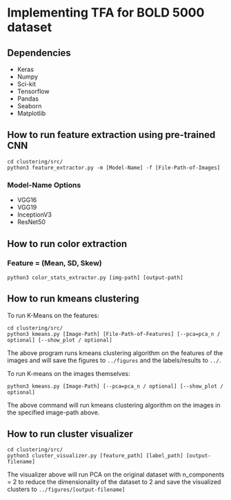 # Implementing TFA for BOLD 5000 dataset

## Dependencies

* Keras
* Numpy
* Sci-kit
* Tensorflow
* Pandas
* Seaborn
* Matplotlib



## How to run feature extraction using pre-trained CNN


```{shell}
cd clustering/src/
python3 feature_extractor.py -m [Model-Name] -f [File-Path-of-Images]
```


### Model-Name Options
* VGG16
* VGG19
* InceptionV3
* ResNet50

## How to run color extraction
### Feature = (Mean, SD, Skew)
```{shell}
python3 color_stats_extractor.py [img-path] [output-path]
```

## How to run kmeans clustering
To run K-Means on the features:
```{shell}
cd clustering/src/
python3 kmeans.py [Image-Path] [File-Path-of-Features] [--pca=pca_n / optional] [--show_plot / optional]
```

The above program runs kmeans clustering algorithm on the features of the images and will save the figures to `../figures` and the labels/results to `../`.

To run K-means on the images themselves:
```{shell}
python3 kmeans.py [Image-Path] [--pca=pca_n / optional] [--show_plot / optional]
```

The above command will run kmeans clustering algorithm on the images in the specified image-path above.

## How to run cluster visualizer

```{shell}
cd clustering/src/
python3 cluster_visualizer.py [feature_path] [label_path] [output-filename]
```

The visualizer above will run PCA on the original dataset with n_components = 2 to reduce the dimensionality of the dataset to 2 and save the visualized clusters to `../figures/[output-filename]`
